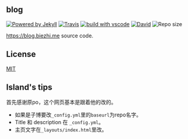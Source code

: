 
## blog

[![Powered by Jekyll](https://img.shields.io/badge/Powered%20by-Jekyll-blue.svg?style=flat-square)](https://jekyllrb.com/) [![Travis](https://img.shields.io/travis/biezhi/blog.svg?style=flat-square)](https://travis-ci.org/biezhi/blog) [![build with vscode](https://img.shields.io/badge/build%20with-vscode-blue.svg?style=flat-square)](https://code.visualstudio.com) [![David](https://img.shields.io/david/biezhi/blog.svg?style=flat-square)](https://github.com/biezhi/blog)
 ![Repo size](https://img.shields.io/github/repo-size/biezhi/blog.svg?style=flat-square&colorB=328657)

https://blog.biezhi.me source code.

## License

[MIT](LICENSE)




## Island's tips

首先感谢原po，这个网页基本是跟着他的改的。

- 如果是子博要改`_config.yml`里的`baseurl`为repo名字。
- Title 和 description 在 `_config.yml`。
- 主页文字在`_layouts/index.html`里改。